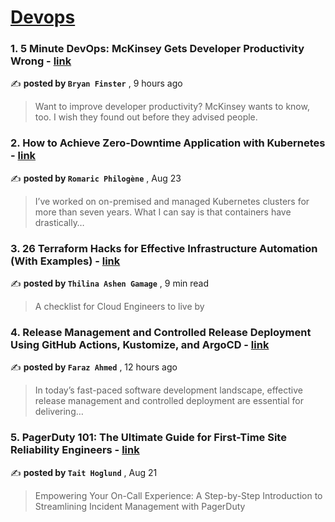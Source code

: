 
<h1><a href=https://medium.com/tag/devops/recommended target="_blank" rel="noopener noreferrer">Devops</a></h1>
<h3>1. 5 Minute DevOps: McKinsey Gets Developer Productivity Wrong - <a href=https://medium.com/@bdfinst/5-minute-devops-mckinsey-gets-developer-productivity-wrong-573b57cd6f6a?source=tag_recommended_feed---------0-84----------devops----------3eb9c745_e59d_4ac3_8341_af1321597840------- target="_blank" rel="noopener noreferrer">link</a></h3>

✍️ **posted by `Bryan Finster`** <date> , 9 hours ago</date>

<blockquote>Want to improve developer productivity? McKinsey wants to know, too. I wish they found out before they advised people.</blockquote>

<h3>2. How to Achieve Zero-Downtime Application with Kubernetes - <a href=https://medium.com/devops-dev/how-to-achieve-zero-downtime-application-with-kubernetes-ba52fdea9a9b?source=tag_recommended_feed---------1-107----------devops----------3eb9c745_e59d_4ac3_8341_af1321597840------- target="_blank" rel="noopener noreferrer">link</a></h3>

✍️ **posted by `Romaric Philogène`** <date> , Aug 23</date>

<blockquote>I’ve worked on on-premised and managed Kubernetes clusters for more than seven years. What I can say is that containers have drastically…</blockquote>

<h3>3. 26 Terraform Hacks for Effective Infrastructure Automation (With Examples) - <a href=https://medium.com/platform-engineer/26-terraform-hacks-for-effective-infrastructure-automation-with-examples-d6d721c3d5e0?source=tag_recommended_feed---------2-85----------devops----------3eb9c745_e59d_4ac3_8341_af1321597840------- target="_blank" rel="noopener noreferrer">link</a></h3>

✍️ **posted by `Thilina Ashen Gamage`** <date> , 9 min read</date>

<blockquote>A checklist for Cloud Engineers to live by</blockquote>

<h3>4. Release Management and Controlled Release Deployment Using GitHub Actions, Kustomize, and ArgoCD - <a href=https://medium.com/emumba/release-management-and-controlled-release-deployment-using-github-actions-kustomize-and-argocd-e3a88f3e5d1d?source=tag_recommended_feed---------3-84----------devops----------3eb9c745_e59d_4ac3_8341_af1321597840------- target="_blank" rel="noopener noreferrer">link</a></h3>

✍️ **posted by `Faraz Ahmed`** <date> , 12 hours ago</date>

<blockquote>In today’s fast-paced software development landscape, effective release management and controlled deployment are essential for delivering…</blockquote>

<h3>5. PagerDuty 101: The Ultimate Guide for First-Time Site Reliability Engineers - <a href=https://medium.com/dev-genius/pagerduty-101-the-ultimate-guide-for-first-time-site-reliability-engineers-c8864dceebf0?source=tag_recommended_feed---------4-107----------devops----------3eb9c745_e59d_4ac3_8341_af1321597840------- target="_blank" rel="noopener noreferrer">link</a></h3>

✍️ **posted by `Tait Hoglund`** <date> , Aug 21</date>

<blockquote>Empowering Your On-Call Experience: A Step-by-Step Introduction to Streamlining Incident Management with PagerDuty</blockquote>


